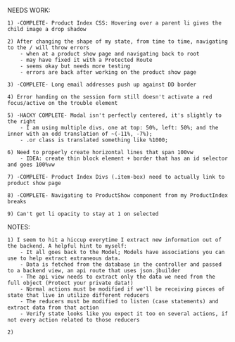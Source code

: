 NEEDS WORK:

    1) -COMPLETE- Product Index CSS: Hovering over a parent li gives the child image a drop shadow

    2) After changing the shape of my state, from time to time, navigating to the / will throw errors
        - when at a product show page and navigating back to root
        - may have fixed it with a Protected Route
        - seems okay but needs more testing
        - errors are back after working on the product show page

    3) -COMPLETE- Long email addresses push up against DD border

    4) Error handing on the session form still doesn't activate a red focus/active on the trouble element

    5) -HACKY COMPLETE- Modal isn't perfectly centered, it's slightly to the right
        - I am using multiple divs, one at top: 50%, left: 50%; and the inner with an odd translation of ~(-11%, -7%);
        - .or class is translated something like %1000;

    6) Need to properly create horizontal lines that span 100vw
        - IDEA: create thin block element + border that has an id selector and goes 100%vw

    7) -COMPLETE- Product Index Divs (.item-box) need to actually link to product show page

    8) -COMPLETE- Navigating to ProductShow component from my ProductIndex breaks

    9) Can't get li opacity to stay at 1 on selected


NOTES: 

    1) I seem to hit a hiccup everytime I extract new information out of the backend. A helpful hint to myself:
        - It all goes back to the Model; Models have associations you can use to help extract extraneous data.
        - Data is fetched from the database in the controller and passed to a backend view, an api route that uses json.jbuilder
        - The api view needs to extract only the data we need from the full object (Protect your private data!)
        - Normal actions must be modified if we'll be receiving pieces of state that live in utilize different reducers
        - The reducers must be modified to listen (case statements) and extract data from that action
        - Verify state looks like you expect it too on several actions, if not every action related to those reducers
    
    2) 



